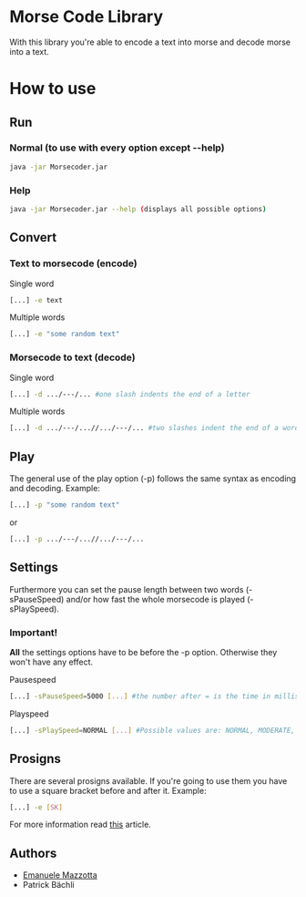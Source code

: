 # Morse Code Library

With this library you're able to encode a text into morse and decode morse into a text.

# How to use

## Run

### Normal (to use with every option except --help)

``` sh
java -jar Morsecoder.jar
```

### Help

``` sh
java -jar Morsecoder.jar --help (displays all possible options)
```

## Convert

### Text to morsecode (encode)

Single word

``` sh
[...] -e text
```

Multiple words

``` sh
[...] -e "some random text"
```

### Morsecode to text (decode)

Single word

``` sh
[...] -d .../---/... #one slash indents the end of a letter
```

Multiple words

``` sh
[...] -d .../---/...//.../---/... #two slashes indent the end of a word
```

## Play

The general use of the play option (-p) follows the same syntax as encoding and decoding. Example:

``` sh
[...] -p "some random text"
```

or

``` sh
[...] -p .../---/...//.../---/...
```

## Settings

Furthermore you can set the pause length between two words (-sPauseSpeed) and/or how fast the whole morsecode is played (-sPlaySpeed).

### Important!

**All** the settings options have to be before the -p option. Otherwise they won't have any effect.

Pausespeed

``` sh
[...] -sPauseSpeed=5000 [...] #the number after = is the time in milliseconds
```

Playspeed

``` sh
[...] -sPlaySpeed=NORMAL [...] #Possible values are: NORMAL, MODERATE, FAST, VERYFAST
```

## Prosigns

There are several prosigns available. If you're going to use them you have to use a square bracket before and after it. Example:

``` sh
[...] -e [SK]
```

For more information read [this](https://en.wikipedia.org/wiki/Prosigns_for_Morse_code) article.

## Authors

* [Emanuele Mazzotta](mailto:hello@mazzotta.me)
* Patrick Bächli